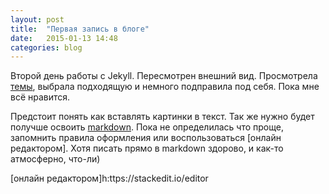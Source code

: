 ```yaml
---
layout: post
title:  "Первая запись в блоге"
date:   2015-01-13 14:48
categories: blog
---
```

Второй день работы с Jekyll. Пересмотрен внешний вид. Просмотрела [темы], выбрала подходящую и немного подправила под себя. Пока мне всё нравится.

Предстоит понять как вставлять картинки в текст. Так же нужно будет получше освоить [markdown]. Пока не определилась что проще, запомнить правила оформления или воспользоваться [онлайн редактором]. Хотя писать прямо в markdown здорово, и как-то атмосферно, что-ли)

[темы]:	http://jekyllthemes.org/
[markdown]:http://vstarkov.ru/markdown-basics/
[онлайн редактором]h:ttps://stackedit.io/editor